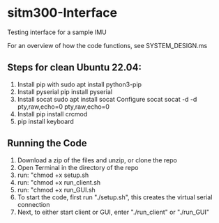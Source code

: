 # sitm300-Interface
Testing interface for a sample IMU

For an overview of how the code functions, see SYSTEM_DESIGN.ms



## Steps for clean Ubuntu 22.04:

1. Install pip with
    sudo apt install python3-pip
2. Install pyserial
    pip install pyserial
3. Install socat
    sudo apt install socat
    Configure socat
        socat -d -d pty,raw,echo=0 pty,raw,echo=0
4. Install pip install crcmod
5. pip install keyboard


## Running the Code

1. Download a zip of the files and unzip, or clone the repo
2. Open Terminal in the directory of the repo
3. run: "chmod +x setup.sh
4. run: "chmod +x run_client.sh
5. run: "chmod +x run_GUI.sh
6. To start the code, first run "./setup.sh", this creates the virtual serial connection
7. Next, to either start client or GUI, enter "./run_client" or "./run_GUI"


